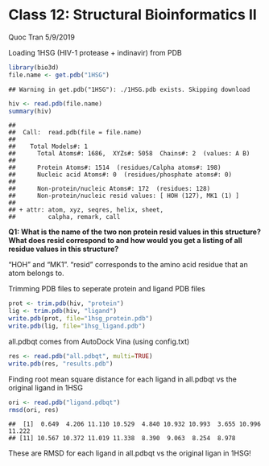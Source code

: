 Class 12: Structural Bioinformatics II
================
Quoc Tran
5/9/2019

Loading 1HSG (HIV-1 protease + indinavir) from PDB

``` r
library(bio3d)
file.name <- get.pdb("1HSG")
```

    ## Warning in get.pdb("1HSG"): ./1HSG.pdb exists. Skipping download

``` r
hiv <- read.pdb(file.name)
summary(hiv)
```

    ## 
    ##  Call:  read.pdb(file = file.name)
    ## 
    ##    Total Models#: 1
    ##      Total Atoms#: 1686,  XYZs#: 5058  Chains#: 2  (values: A B)
    ## 
    ##      Protein Atoms#: 1514  (residues/Calpha atoms#: 198)
    ##      Nucleic acid Atoms#: 0  (residues/phosphate atoms#: 0)
    ## 
    ##      Non-protein/nucleic Atoms#: 172  (residues: 128)
    ##      Non-protein/nucleic resid values: [ HOH (127), MK1 (1) ]
    ## 
    ## + attr: atom, xyz, seqres, helix, sheet,
    ##         calpha, remark, call

**Q1: What is the name of the two non protein resid values in this
structure? What does resid correspond to and how would you get a listing
of all residue values in this structure?**

“HOH” and “MK1”. “resid” corresponds to the amino acid residue that an
atom belongs to.

Trimming PDB files to seperate protein and ligand PDB files

``` r
prot <- trim.pdb(hiv, "protein")
lig <- trim.pdb(hiv, "ligand")
write.pdb(prot, file="1hsg_protein.pdb")
write.pdb(lig, file="1hsg_ligand.pdb")
```

all.pdbqt comes from AutoDock Vina (using config.txt)

``` r
res <- read.pdb("all.pdbqt", multi=TRUE)
write.pdb(res, "results.pdb")
```

Finding root mean square distance for each ligand in all.pdbqt vs the
original ligand in 1HSG

``` r
ori <- read.pdb("ligand.pdbqt")
rmsd(ori, res)
```

    ##  [1]  0.649  4.206 11.110 10.529  4.840 10.932 10.993  3.655 10.996 11.222
    ## [11] 10.567 10.372 11.019 11.338  8.390  9.063  8.254  8.978

These are RMSD for each ligand in all.pdbqt vs the original ligan in
1HSG\!
